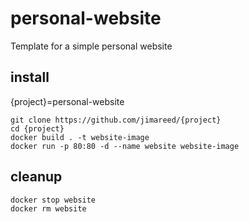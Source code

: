 # personal-website
Template for a simple personal website


## install
{project}=personal-website
```
git clone https://github.com/jimareed/{project}
cd {project}
docker build . -t website-image
docker run -p 80:80 -d --name website website-image
```

## cleanup
```
docker stop website
docker rm website
```
